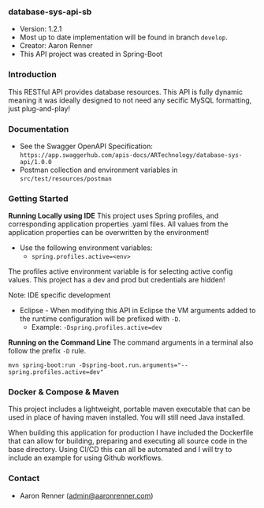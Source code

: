 ### database-sys-api-sb
* Version: 1.2.1
* Most up to date implementation will be found in branch `develop`.
* Creator: Aaron Renner
* This API project was created in Spring-Boot

### Introduction
This RESTful API provides database resources. This API is fully dynamic meaning it was ideally designed to not need any secific MySQL formatting, just plug-and-play!

### Documentation
* See the Swagger OpenAPI Specification: `https://app.swaggerhub.com/apis-docs/ARTechnology/database-sys-api/1.0.0`
* Postman collection and environment variables in `src/test/resources/postman`

### Getting Started
**Running Locally using IDE**
This project uses Spring profiles, and corresponding application properties .yaml files.
All values from the application properties can be overwritten by the environment!
* Use the following environment variables: 
   * ```spring.profiles.active=<env>```
   
The profiles active environment variable is for selecting active config values. This project has a dev and prod but credentials are hidden!

Note: IDE specific development
* Eclipse - When modifying this API in Eclipse the VM arguments added to the runtime configuration will be prefixed with `-D`.
  * Example: `-Dspring.profiles.active=dev`

**Running on the Command Line**
The command arguments in a terminal also follow the prefix `-D` rule.
```
mvn spring-boot:run -Dspring-boot.run.arguments="--spring.profiles.active=dev"
```

### Docker & Compose & Maven
This project includes a lightweight, portable maven executable that can be used in place of having maven installed.
You will still need Java installed.

When building this application for production I have included the Dockerfile that can allow for building, preparing
and executing all source code in the base directory. Using CI/CD this can all be automated and I will try to include
an example for using Github workflows.

### Contact

* Aaron Renner (admin@aaronrenner.com)